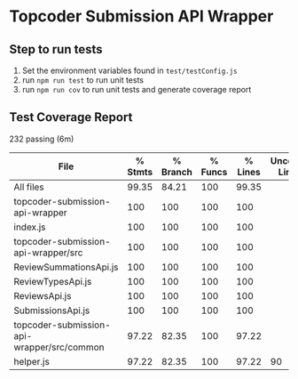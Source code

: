 # Topcoder Submission API Wrapper

## Step to run tests

1. Set the environment variables found in `test/testConfig.js`
2. run `npm run test` to run unit tests
3. run `npm run cov` to run unit tests and generate coverage report

## Test Coverage Report

232 passing (6m)

 File                                       | % Stmts | % Branch | % Funcs | % Lines | Uncovered Line #s
 -------------------------------------------|---------|----------|---------|---------|-----------------
 All files                                  |  99.35  |  84.21   | 100     |  99.35  |
 topcoder-submission-api-wrapper            | 100     | 100      | 100     | 100     |
 index.js                                   | 100     | 100      | 100     | 100     |
 topcoder-submission-api-wrapper/src        | 100     | 100      | 100     | 100     |
 ReviewSummationsApi.js                     | 100     | 100      | 100     | 100     |
 ReviewTypesApi.js                          | 100     | 100      | 100     | 100     |
 ReviewsApi.js                              | 100     | 100      | 100     | 100     |
 SubmissionsApi.js                          | 100     | 100      | 100     | 100     |
 topcoder-submission-api-wrapper/src/common |  97.22  |  82.35   | 100     |  97.22  |
 helper.js                                  |  97.22  |  82.35   | 100     |  97.22  |  90
